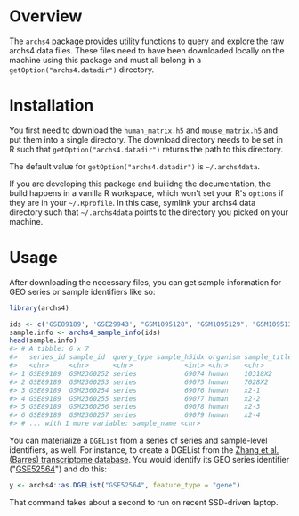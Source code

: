 
<!-- README.md is generated from README.Rmd. Please edit that file -->
Overview
========

The `archs4` package provides utility functions to query and explore the raw archs4 data files. These files need to have been downloaded locally on the machine using this package and must all belong in a `getOption("archs4.datadir")` directory.

Installation
============

You first need to download the `human_matrix.h5` and `mouse_matrix.h5` and put them into a single directory. The download directory needs to be set in R such that `getOption("archs4.datadir")` returns the path to this directory.

The default value for `getOption("archs4.datadir")` is `~/.archs4data`.

If you are developing this package and builidng the documentation, the build happens in a vanilla R workspace, which won't set your R's `options` if they are in your `~/.Rprofile`. In this case, symlink your archs4 data directory such that `~/.archs4data` points to the directory you picked on your machine.

Usage
=====

After downloading the necessary files, you can get sample information for GEO series or sample identifiers like so:

``` r
library(archs4)

ids <- c('GSE89189', 'GSE29943', "GSM1095128", "GSM1095129", "GSM1095130")
sample.info <- archs4_sample_info(ids)
head(sample.info)
#> # A tibble: 6 x 7
#>   series_id sample_id  query_type sample_h5idx organism sample_title
#>   <chr>     <chr>      <chr>             <int> <chr>    <chr>       
#> 1 GSE89189  GSM2360252 series            69074 human    10318X2     
#> 2 GSE89189  GSM2360253 series            69075 human    7028X2      
#> 3 GSE89189  GSM2360254 series            69076 human    x2-1        
#> 4 GSE89189  GSM2360255 series            69077 human    x2-2        
#> 5 GSE89189  GSM2360256 series            69078 human    x2-3        
#> 6 GSE89189  GSM2360257 series            69079 human    x2-4        
#> # ... with 1 more variable: sample_name <chr>
```

You can materialize a `DGEList` from a series of series and sample-level identifiers, as well. For instance, to create a DGEList from the [Zhang et al. (Barres) transcriptome database](http://www.jneurosci.org/content/34/36/11929.long). You would identify its GEO series identifier ("[GSE52564](https://www.ncbi.nlm.nih.gov/geo/query/acc.cgi?acc=GSE52564)") and do this:

``` r
y <- archs4::as.DGEList("GSE52564", feature_type = "gene")
```

That command takes about a second to run on recent SSD-driven laptop.
